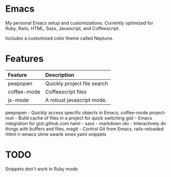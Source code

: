 Emacs
======

My personal Emacs setup and customizations. Currently optimized for Ruby, Rails, HTML, Sass,
Javascript, and Coffeescript.

Includes a customized color theme called Neptune.

Features
========


Feature            | Description
:------------------|:---------------------------|
peepopen           | Quickly project file search
coffee-mode        | Coffeescript files
js-mode            | A robust javascript mode.

peepopen - Quickly access specific objects in Emacs;
coffee-mode
project-root - Build cache of files in a project for quick switching
gist - Emacs integration for gist.github.com
haml -
sass -
markdown
ido - Interactively do things with buffers and files.
magit - Control Git from Emacs.
rails-reloaded
rhtml
ri-emacs
slime
swank
smex
yaml
snippets

TODO
====

Snippets don't work in Ruby mode
